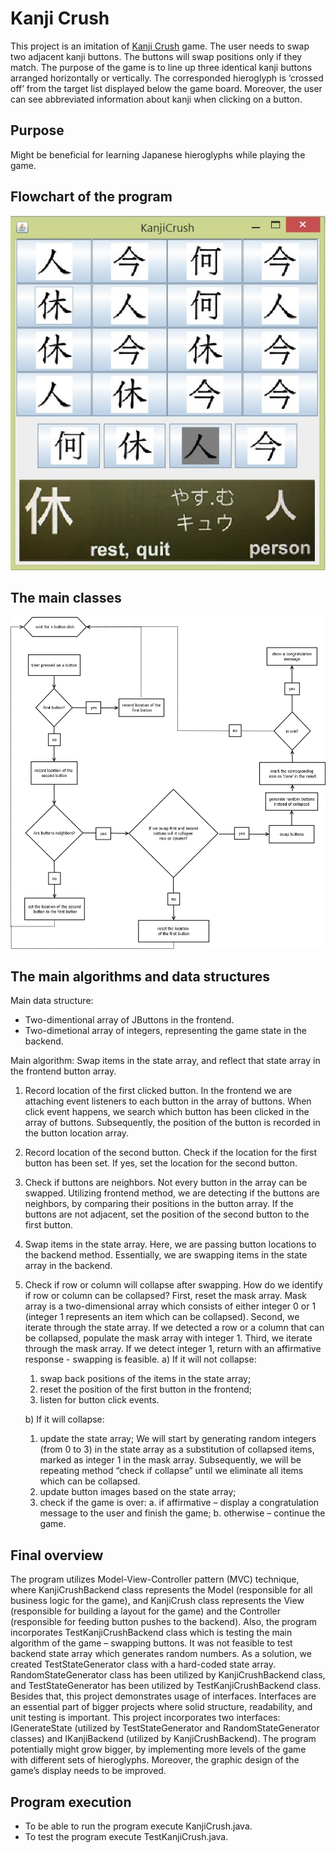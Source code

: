 # Kanji Crush
This project is an imitation of [Kanji Crush](http://www.kanjigames.com/kanji-crush.html) game. The user needs to swap two adjacent kanji buttons. The buttons will swap positions only if they match. The purpose of the game is to line up three identical kanji buttons arranged horizontally or vertically. The corresponded hieroglyph is ‘crossed off’ from the target list displayed below the game board. Moreover, the user can see abbreviated information about kanji when clicking on a button.

## Purpose
Might be beneficial for learning Japanese hieroglyphs while playing the game.

## Flowchart of the program
![](./img/kanji_crush.jpg)

## The main classes
![](./img/flowchart.png)

## The main algorithms and data structures
Main data structure: 
* Two-dimentional array of JButtons in the frontend.
* Two-dimetional array of integers, representing the game state in the backend.

Main algorithm:
Swap items in the state array, and reflect that state array in the frontend button array.
1.	Record location of the first clicked button.
    In the frontend we are attaching event listeners to each button in the array of buttons. When click event happens, we search which button has been clicked in the array of buttons. Subsequently, the position of the button is recorded in the button location array.
2.	Record location of the second button.
    Check if the location for the first button has been set. If yes, set the location for the second button.
3.	Check if buttons are neighbors.
    Not every button in the array can be swapped. Utilizing frontend method, we are detecting if the buttons are neighbors, by comparing their positions in the button array. If the buttons are not adjacent, set the position of the second button to the first button.
4.	Swap items in the state array.
    Here, we are passing button locations to the backend method. Essentially, we are swapping items in the state array in the backend. 
5.	Check if row or column will collapse after swapping.
    How do we identify if row or column can be collapsed? 
    First, reset the mask array. Mask array is a two-dimensional array which consists of either integer 0 or 1 (integer 1 represents an item which can be collapsed).
    Second, we iterate through the state array. If we detected a row or a column that can be collapsed, populate the mask array with integer 1. 
    Third, we iterate through the mask array. If we detect integer 1, return with an affirmative response - swapping is feasible.
    a)	If it will not collapse:
      1)	swap back positions of the items in the state array;
      2)	reset the position of the first button in the frontend;
      3)	listen for button click events.

    b)	If it will collapse:
      1)	update the state array;
    We will start by generating random integers (from 0 to 3) in the state array as a substitution of collapsed items, marked as integer 1 in the mask array. 
    Subsequently, we will be repeating method “check if collapse” until we eliminate all items which can be collapsed.
      2)	update button images based on the state array;
      3)	check if the game is over:
        a.	if affirmative – display a congratulation message to the user and finish the game;
        b.	otherwise – continue the game.

## Final overview
The program utilizes Model-View-Controller pattern (MVC) technique, where KanjiCrushBackend class represents the Model (responsible for all business logic for the game), and KanjiCrush class represents the View (responsible for building a layout for the game) and the Controller (responsible for feeding button pushes to the backend).
Also, the program incorporates TestKanjiCrushBackend class which is testing the main algorithm of the game – swapping buttons. It was not feasible to test backend state array which generates random numbers. As a solution, we created TestStateGenerator class with a hard-coded state array. RandomStateGenerator class has been utilized by KanjiCrushBackend class, and TestStateGenerator has been utilized by TestKanjiCrushBackend class.
Besides that, this project demonstrates usage of interfaces. Interfaces are an essential part of bigger projects where solid structure, readability, and unit testing is important. This project incorporates two interfaces: IGenerateState (utilized by TestStateGenerator and RandomStateGenerator classes) and IKanjiBackend (utilized by KanjiCrushBackend). 
The program potentially might grow bigger, by implementing more levels of the game with different sets of hieroglyphs. Moreover, the graphic design of the game’s display needs to be improved.

## Program execution
*	To be able to run the program execute KanjiCrush.java.
* To test the program execute TestKanjiCrush.java.

